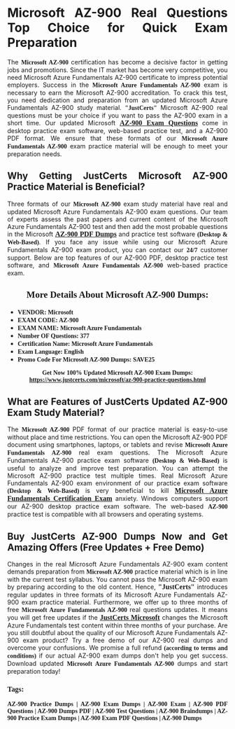 <h1 style="text-align: justify;"><strong>Microsoft AZ-900 Real Questions Top Choice for Quick Exam Preparation</strong></h1>

<p style="text-align: justify;">The <span style="font-family:Georgia,serif;"><strong>Microsoft AZ-900</strong></span> certification has become a decisive factor in getting jobs and promotions. Since the IT market has become very competitive, you need Microsoft Azure Fundamentals AZ-900 certificate to impress potential employers. Success in the <span style="font-family:Georgia,serif;"><strong>Microsoft Azure Fundamentals AZ-900</strong></span> exam is necessary to earn the Microsoft AZ-900 accreditation. To crack this test, you need dedication and preparation from an updated Microsoft Azure Fundamentals AZ-900 study material. <span style="font-size:14px;"><span style="font-family:Georgia,serif;"><strong>"JustCerts"</strong></span></span> Microsoft AZ-900 real questions must be your choice if you want to pass the AZ-900 exam in a short time. Our updated Microsoft <a href="https://www.justcerts.com/microsoft/az-900-practice-questions.html"><span style="font-size:16px;"><span style="font-family:Georgia,serif;"><strong>AZ-900 Exam Questions</strong></span></span></a> come in desktop practice exam software, web-based practice test, and a AZ-900 PDF format. We ensure that these formats of our <span style="font-family:Georgia,serif;"><strong>Microsoft Azure Fundamentals AZ-900</strong></span> exam practice material will be enough to meet your preparation needs.</p>

<h2 style="text-align: justify;"><strong>Why Getting JustCerts Microsoft AZ-900 Practice Material is Beneficial?</strong></h2>

<p style="text-align: justify;">Three formats of our <span style="font-family:Georgia,serif;"><strong>Microsoft AZ-900</strong></span> exam study material have real and updated Microsoft Azure Fundamentals AZ-900 exam questions. Our team of experts assess the past papers and current content of the Microsoft Azure Fundamentals AZ-900 test and then add the most probable questions in the Microsoft <a href="https://www.justcerts.com/microsoft/az-900-practice-questions.html"><span style="font-size:16px;"><span style="font-family:Georgia,serif;"><strong>AZ-900 PDF Dumps</strong></span></span></a> and practice test software <span style="font-family:Georgia,serif;"><strong>(Desktop & Web-Based)</strong></span>. If you face any issue while using our Microsoft Azure Fundamentals AZ-900 exam product, you can contact our <span style="font-family:Georgia,serif;"><strong>24/7</strong></span> customer support. Below are top features of our AZ-900 PDF, desktop practice test software, and <span style="font-family:Georgia,serif;"><strong>Microsoft Azure Fundamentals AZ-900</strong></span> web-based practice exam.</p>

<h2 style="text-align: center;"><strong><span style="font-family:Georgia,serif;">More Details About Microsoft AZ-900 Dumps:</span></strong></h2>

<ul>
	<li style="text-align: justify;"><span style="font-size:14px;"><span style="font-family:Georgia,serif;"><strong>VENDOR: Microsoft</strong></span></span></li>
	<li style="text-align: justify;"><span style="font-size:14px;"><span style="font-family:Georgia,serif;"><strong>EXAM CODE: AZ-900</strong></span></span></li>
	<li style="text-align: justify;"><span style="font-size:14px;"><span style="font-family:Georgia,serif;"><strong>EXAM NAME: Microsoft Azure Fundamentals</strong></span></span></li>
	<li style="text-align: justify;"><span style="font-size:14px;"><span style="font-family:Georgia,serif;"><strong>Number OF Questions: 377</strong></span></span></li>
	<li style="text-align: justify;"><span style="font-size:14px;"><span style="font-family:Georgia,serif;"><strong>Certification Name: Microsoft Azure Fundamentals</strong></span></span></li>
	<li style="text-align: justify;"><span style="font-size:14px;"><span style="font-family:Georgia,serif;"><strong>Exam Language: English</strong></span></span></li>
	<li style="text-align: justify;"><span style="font-size:14px;"><span style="font-family:Georgia,serif;"><strong>Promo Code For Microsoft AZ-900 Dumps: SAVE25</strong></span></span></li>
</ul>

<p style="text-align: center;"><strong><span style="font-family:Georgia,serif;"><span style="font-size:14px;">Get Now 100% Updated Microsoft AZ-900 Exam Dumps:</span> <a href="https://www.justcerts.com/microsoft/az-900-practice-questions.html">https://www.justcerts.com/microsoft/az-900-practice-questions.html</a></span></strong></p>

<h2 style="text-align: justify;"><strong>What are Features of JustCerts Updated AZ-900 Exam Study Material?</strong></h2>

<p style="text-align: justify;">The <span style="font-family:Georgia,serif;"><strong>Microsoft AZ-900</strong></span> PDF format of our practice material is easy-to-use without place and time restrictions. You can open the Microsoft AZ-900 PDF document using smartphones, laptops, or tablets and revise <span style="font-family:Georgia,serif;"><strong>Microsoft Azure Fundamentals AZ-900</strong></span> real exam questions. The Microsoft Azure Fundamentals AZ-900 practice exam software <span style="font-family:Georgia,serif;"><strong>(Desktop & Web-Based)</strong></span> is useful to analyze and improve test preparation. You can attempt the Microsoft AZ-900 practice test multiple times. Real Microsoft Azure Fundamentals AZ-900 exam environment of our practice exam software <span style="font-family:Georgia,serif;"><strong>(Desktop & Web-Based)</strong></span> is very beneficial to kill <a href="https://www.justcerts.com/microsoft/microsoft-azure-fundamentals-certification-exams.html"><span style="font-size:16px;"><span style="font-family:Georgia,serif;"><strong>Microsoft Azure Fundamentals Certification Exam</strong></span></span></a> anxiety. Windows computers support our AZ-900 desktop practice exam software. The web-based <span style="font-family:Georgia,serif;"><strong>AZ-900 </strong></span> practice test is compatible with all browsers and operating systems.</p>

<h2 style="text-align: justify;"><strong>Buy JustCerts AZ-900 Dumps Now and Get Amazing Offers (Free Updates + Free Demo)</strong></h2>

<p style="text-align: justify;">Changes in the real Microsoft Azure Fundamentals AZ-900 exam content demands preparation from <span style="font-family:Georgia,serif;"><strong>Microsoft AZ-900</strong></span> practice material which is in line with the current test syllabus. You cannot pass the Microsoft AZ-900 exam by preparing according to the old content. Hence, <span style="font-size:16px;"><span style="font-family:Georgia,serif;"><strong>"JustCerts"</strong></span></span> introduces regular updates in three formats of its Microsoft Azure Fundamentals AZ-900 exam practice material. Furthermore, we offer up to three months of free <span style="font-family:Georgia,serif;"><strong>Microsoft Azure Fundamentals AZ-900 </strong></span>real questions updates. It means you will get free updates if the <a href="https://www.justcerts.com/microsoft-certification-exams.html"><span style="font-size:16px;"><span style="font-family:Georgia,serif;"><strong>JustCerts Microsoft</strong></span></span></a> changes the Microsoft Azure Fundamentals test content within three months of your purchase. Are you still doubtful about the quality of our Microsoft Azure Fundamentals AZ-900 exam product? Try a free demo of our AZ-900 real dumps and overcome your confusions. We promise a full refund <span style="font-family:Georgia,serif;"><strong>(according to terms and conditions)</strong></span> if our actual AZ-900 exam dumps don't help you get success. Download updated <span style="font-family:Georgia,serif;"><strong>Microsoft Azure Fundamentals AZ-900</strong></span> dumps and start preparation today!</p>

<h3 style="text-align: justify;"><span style="font-family:Georgia,serif;"><strong>Tags:</strong></span></h3>

<p style="text-align: justify;"><span style="font-family:Georgia,serif;"><strong>AZ-900 Practice Dumps | AZ-900 Exam Dumps | AZ-900 Exam | AZ-900 PDF Questions | AZ-900 Dumps PDF | AZ-900 Test Questions | AZ-900 Braindumps | AZ-900 Practice Exam Dumps | AZ-900 Exam PDF Questions | AZ-900 Dumps</strong></span></p>
